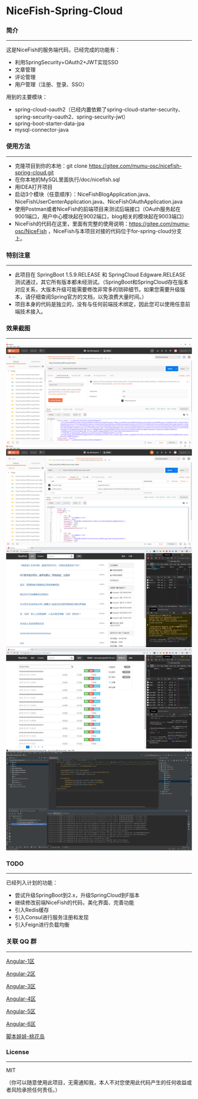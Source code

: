# NiceFish-Spring-Cloud

### 简介
-----------------

这是NiceFish的服务端代码，已经完成的功能有：

- 利用SpringSecurity+OAuth2+JWT实现SSO
- 文章管理
- 评论管理
- 用户管理（注册、登录、SSO）

用到的主要模块：
- spring-cloud-oauth2（已经内置依赖了spring-cloud-starter-security、spring-security-oauth2、spring-security-jwt）
- spring-boot-starter-data-jpa
- mysql-connector-java

### 使用方法
-----------------

- 克隆项目到你的本地：git clone https://gitee.com/mumu-osc/nicefish-spring-cloud.git
- 在你本地的MySQL里面执行/doc/nicefish.sql
- 用IDEA打开项目
- 启动3个模块（任意顺序）：NiceFishBlogApplication.java、NiceFishUserCenterApplication.java、NiceFishOAuthApplication.java
- 使用Postman或者NiceFish的前端项目来测试后端接口（OAuth服务起在9001端口，用户中心模块起在9002端口，blog相关的模块起在9003端口）
-  NiceFish的代码在这里，里面有完整的使用说明：https://gitee.com/mumu-osc/NiceFish ，NiceFish与本项目对接的代码位于for-spring-cloud分支上。

### 特别注意
-----------------

- 此项目在 SpringBoot 1.5.9.RELEASE 和 SpringCloud Edgware.RELEASE 测试通过，其它所有版本都未经测试。（SpringBoot和SpringCloud存在版本对应关系，大版本升级可能需要修改非常多的琐碎细节。如果您需要升级版本，请仔细查阅Spring官方的文档，以免浪费大量时间。）
- 项目本身的代码是独立的，没有与任何前端技术绑定，因此您可以使用任意前端技术接入。

### 效果截图
-----------------

<img src="./doc/1.png">

<img src="./doc/2.png">

<img src="./doc/3.png">

<img src="./doc/4.png">

<img src="./doc/5.png">

### TODO
-----------------

已经列入计划的功能：
- 尝试升级SpringBoot到2.x，升级SpringCloud到F版本
- 继续修改前端NiceFish的代码，美化界面、完善功能
- 引入Redis缓存
- 引入Consul进行服务注册和发现
- 引入Feign进行负载均衡

### 关联 QQ 群
-----------------
<a target="_blank" href="//shang.qq.com/wpa/qunwpa?idkey=8db5ed802cbddbf6432d7ba7dc4f2a316be020442491eb41cbfb1a12434e8cc7" class="list-group-item"><i class="fa fa-qq" aria-hidden="true"></i> Angular-1区</a>

<a target="_blank" href="//shang.qq.com/wpa/qunwpa?idkey=cbfcd79e7e90939b0e2c519f475fac4792985ce2abc5ad45ec5e06ffcfe944dd" class="list-group-item"><i class="fa fa-qq" aria-hidden="true"></i> Angular-2区</a>

<a target="_blank" href="//shang.qq.com/wpa/qunwpa?idkey=639229c8b6ad0c3a9a8f381dddf5d7785780b20d8c37eb25c91ac73ea7d37a5f" class="list-group-item"><i class="fa fa-qq" aria-hidden="true"></i> Angular-3区</a>

<a target="_blank" href="//shang.qq.com/wpa/qunwpa?idkey=12add102af3f67910bdc0de753dee10ebada08ab485af7e38f4dfa0ee27476f7" class="list-group-item"><i class="fa fa-qq" aria-hidden="true"></i> Angular-4区</a>

<a target="_blank" href="//shang.qq.com/wpa/qunwpa?idkey=1293a6494fb306ea29d281e320a8f4ef82285fa5300f73118e6ff7a79ce76036" class="list-group-item"><i class="fa fa-qq" aria-hidden="true"></i>Angular-5区</a>

<a target="_blank" href="//shang.qq.com/wpa/qunwpa?idkey=fcd880ba919983dc85690642d48cf00ad0affd8d35de5f30542c895e622a8ab8" class="list-group-item"><i class="fa fa-qq" aria-hidden="true"></i>Angular-6区
</a>

<a target="_blank" href="//shang.qq.com/wpa/qunwpa?idkey=5d6b8c5296e4806142b8422ae7abca6f27b9b9b992a4dac80dc1392644e8970a"><i class="fa fa-qq" aria-hidden="true"></i>脚本娃娃-桃花岛</a>

### License
-----------------
MIT

（你可以随意使用此项目，无需通知我，本人不对您使用此代码产生的任何收益或者风险承担任何责任。）
